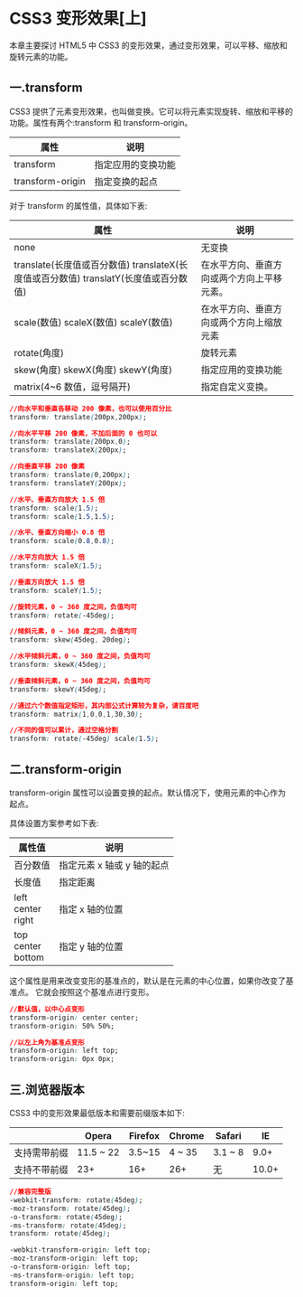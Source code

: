 # CSS3 变形效果[上]

本章主要探讨 HTML5 中 CSS3 的变形效果，通过变形效果，可以平移、缩放和旋转元素的功能。

## 一.transform

CSS3 提供了元素变形效果，也叫做变换。它可以将元素实现旋转、缩放和平移的功能。属性有两个:transform 和 transform-origin。

| 属性 | 说明 |
| -- | -- |
| transform | 指定应用的变换功能 |
| transform-origin | 指定变换的起点 |

对于 transform 的属性值，具体如下表:

| 属性 | 说明 |
| -- | -- |
| none | 无变换 |
| translate(长度值或百分数值) translateX(长度值或百分数值) translatY(长度值或百分数值) | 在水平方向、垂直方向或两个方向上平移 元素。 |
| scale(数值) scaleX(数值) scaleY(数值) | 在水平方向、垂直方向或两个方向上缩放 元素 |
| rotate(角度) | 旋转元素 |
| skew(角度) skewX(角度) skewY(角度) | 指定应用的变换功能 |
| matrix(4~6 数值，逗号隔开) | 指定自定义变换。 |

```css
//向水平和垂直各移动 200 像素，也可以使用百分比 
transform: translate(200px,200px);

//向水平平移 200 像素，不加后面的 0 也可以
transform: translate(200px,0); 
transform: translateX(200px);

//向垂直平移 200 像素
transform: translate(0,200px); 
transform: translateY(200px);

//水平、垂直方向放大 1.5 倍 
transform: scale(1.5); 
transform: scale(1.5,1.5);

//水平、垂直方向缩小 0.8 倍 
transform: scale(0.8,0.8);

//水平方向放大 1.5 倍 
transform: scaleX(1.5);

//垂直方向放大 1.5 倍 
transform: scaleY(1.5);

//旋转元素，0 ~ 360 度之间，负值均可 
transform: rotate(-45deg);

//倾斜元素，0 ~ 360 度之间，负值均可 
transform: skew(45deg, 20deg);

//水平倾斜元素，0 ~ 360 度之间，负值均可 
transform: skewX(45deg);

//垂直倾斜元素，0 ~ 360 度之间，负值均可 
transform: skewY(45deg);

//通过六个数值指定矩形，其内部公式计算较为复杂，请百度吧 
transform: matrix(1,0,0,1,30,30);

//不同的值可以累计，通过空格分割 
transform: rotate(-45deg) scale(1.5);
```

## 二.transform-origin

transform-origin 属性可以设置变换的起点。默认情况下，使用元素的中心作为起点。

具体设置方案参考如下表:

| 属性值 | 说明 |
| -- | -- |
| 百分数值 | 指定元素 x 轴或 y 轴的起点 |
| 长度值 | 指定距离 |
| left<br/>center<br/>right | 指定 x 轴的位置 |
| top<br/>center<br/>bottom | 指定 y 轴的位置 |

这个属性是用来改变变形的基准点的，默认是在元素的中心位置，如果你改变了基准点。 它就会按照这个基准点进行变形。

```css
//默认值，以中心点变形 
transform-origin: center center; 
transform-origin: 50% 50%;

//以左上角为基准点变形 
transform-origin: left top; 
transform-origin: 0px 0px;
```

## 三.浏览器版本

CSS3 中的变形效果最低版本和需要前缀版本如下:

|  | Opera | Firefox | Chrome | Safari | IE |
| -- | -- | -- | -- | -- | -- |
| 支持需带前缀 | 11.5 ~ 22 | 3.5~15 | 4 ~ 35 | 3.1 ~ 8 | 9.0+ |
| 支持不带前缀 | 23+ | 16+ | 26+ | 无 | 10.0+ |

```css
//兼容完整版
-webkit-transform: rotate(45deg); 
-moz-transform: rotate(45deg); 
-o-transform: rotate(45deg); 
-ms-transform: rotate(45deg); 
transform: rotate(45deg);

-webkit-transform-origin: left top; 
-moz-transform-origin: left top; 
-o-transform-origin: left top; 
-ms-transform-origin: left top; 
transform-origin: left top;
```

